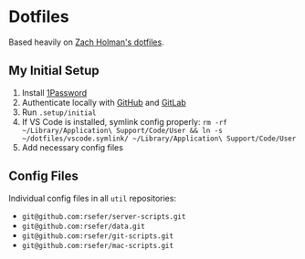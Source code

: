 # Dotfiles

Based heavily on [Zach Holman's dotfiles](https://github.com/holman/dotfiles).

## My Initial Setup

1. Install [1Password](https://1password.com/downloads/)
2. Authenticate locally with [GitHub](https://help.github.com/articles/connecting-to-github-with-ssh/) and [GitLab](https://docs.gitlab.com/ce/ssh/README.html)
3. Run `.setup/initial`
4. If VS Code is installed, symlink config properly: ```rm -rf ~/Library/Application\ Support/Code/User && ln -s ~/dotfiles/vscode.symlink/ ~/Library/Application\ Support/Code/User```
5. Add necessary config files

## Config Files
Individual config files in all `util` repositories:
- `git@github.com:rsefer/server-scripts.git`
- `git@github.com:rsefer/data.git`
- `git@github.com:rsefer/git-scripts.git`
- `git@github.com:rsefer/mac-scripts.git`
